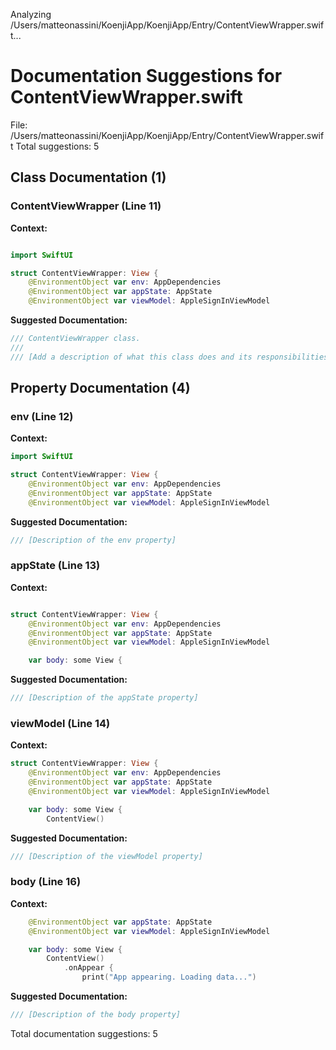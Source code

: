 Analyzing /Users/matteonassini/KoenjiApp/KoenjiApp/Entry/ContentViewWrapper.swift...
# Documentation Suggestions for ContentViewWrapper.swift

File: /Users/matteonassini/KoenjiApp/KoenjiApp/Entry/ContentViewWrapper.swift
Total suggestions: 5

## Class Documentation (1)

### ContentViewWrapper (Line 11)

**Context:**

```swift

import SwiftUI

struct ContentViewWrapper: View {
    @EnvironmentObject var env: AppDependencies
    @EnvironmentObject var appState: AppState
    @EnvironmentObject var viewModel: AppleSignInViewModel
```

**Suggested Documentation:**

```swift
/// ContentViewWrapper class.
///
/// [Add a description of what this class does and its responsibilities]
```

## Property Documentation (4)

### env (Line 12)

**Context:**

```swift
import SwiftUI

struct ContentViewWrapper: View {
    @EnvironmentObject var env: AppDependencies
    @EnvironmentObject var appState: AppState
    @EnvironmentObject var viewModel: AppleSignInViewModel

```

**Suggested Documentation:**

```swift
/// [Description of the env property]
```

### appState (Line 13)

**Context:**

```swift

struct ContentViewWrapper: View {
    @EnvironmentObject var env: AppDependencies
    @EnvironmentObject var appState: AppState
    @EnvironmentObject var viewModel: AppleSignInViewModel

    var body: some View {
```

**Suggested Documentation:**

```swift
/// [Description of the appState property]
```

### viewModel (Line 14)

**Context:**

```swift
struct ContentViewWrapper: View {
    @EnvironmentObject var env: AppDependencies
    @EnvironmentObject var appState: AppState
    @EnvironmentObject var viewModel: AppleSignInViewModel

    var body: some View {
        ContentView()
```

**Suggested Documentation:**

```swift
/// [Description of the viewModel property]
```

### body (Line 16)

**Context:**

```swift
    @EnvironmentObject var appState: AppState
    @EnvironmentObject var viewModel: AppleSignInViewModel

    var body: some View {
        ContentView()
            .onAppear {
                print("App appearing. Loading data...")
```

**Suggested Documentation:**

```swift
/// [Description of the body property]
```


Total documentation suggestions: 5

